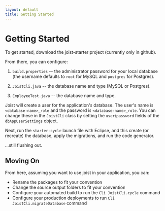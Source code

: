 ```yaml
---
layout: default
title: Getting Started
---
```


Getting Started
===============

To get started, download the joist-starter project (currently only in github).

From there, you can configure:

1. `build.properties` -- the administrator password for your local database (the username defaults to `root` for MySQL and `postgres` for Postgres).

2. `JoistCli.java` -- the database name and type (MySQL or Postgres).

3. `EmployeeTest.java` -- the database name and type.

Joist will create a user for the application's database. The user's name is `<database-name>_role` and the password is `<database-name>_role`. You can change these in the `JoistCli` class by setting the `user`/`password` fields of the `dbAppUserSettings` object.

Next, run the `starter-cycle` launch file with Eclipse, and this create (or recreate) the database, apply the migrations, and run the code generator.

...still flushing out.

Moving On
---------

From here, assuming you want to use joist in your application, you can:

* Rename the packages to fit your convention
* Change the source output folders to fit your convention
* Configure your automated build to run the `Cli JoistCli.cycle` command
* Configure your production deployments to run `Cli JoistCli.migrateDatabase` command



